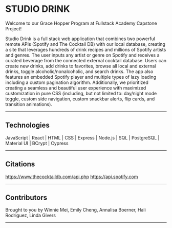 # STUDIO DRINK

Welcome to our Grace Hopper Program at Fullstack Academy Capstone Project!

Studio Drink is a full stack web application that combines two powerful remote APIs (Spotify and The Cocktail DB) with our local database, creating a site that leverages hundreds of drink recipes and millions of Spotify artists and genres. The user inputs any artist or genre on Spotify and receives a curated beverage from the connected external cocktail database. Users can create new drinks, add drinks to favorites, browse all local and external drinks, toggle alcoholic/nonalcoholic, and search drinks. The app also features an embedded Spotify player and multiple types of lazy loading including a custom pagination algorithm. Additionally, we prioritized creating a seamless and beautiful user experience with maximized customization in pure CSS (including, but not limited to: day/night mode toggle, custom side navigation, custom snackbar alerts, flip cards, and transition animations).

---

## Technologies
JavaScript | React | HTML | CSS | Express | Node.js | SQL | PostgreSQL | Material UI | BCrypt | Cypress

---

## Citations
https://www.thecocktaildb.com/api.php
https://api.spotify.com

---

## Contributors
Brought to you by Winnie Mei, Emily Cheng, Annalisa Boerner, Hali Rodriguez, Linda Givers

---
